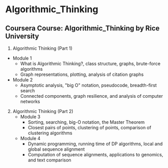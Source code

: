 # Algorithmic_Thinking
## Coursera Course: Algorithmic_Thinking by Rice University


1. Algorithmic Thinking (Part 1)
  - Module 1
    - What is Algorithmic Thinking?, class structure, graphs, brute-force algorithms
    - Graph representations, plotting, analysis of citation graphs
  - Module 2
    - Asymptotic analysis, "big O" notation, pseudocode, breadth-first search
    - Connected components, graph resilience, and analysis of computer networks

2. Algorithmic Thinking (Part 2)
   - Module 3
     - Sorting, searching, big-O notation, the Master Theorem
     - Closest pairs of points, clustering of points, comparison of clustering algorithms
   - Module 4
     - Dynamic programming, running time of DP algorithms, local and global sequence alignment
     - Computation of sequence alignments, applications to genomics, and text comparison
